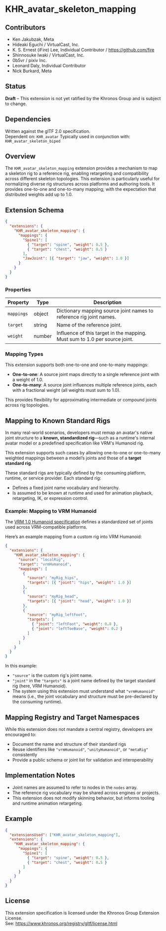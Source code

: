 # KHR_avatar_skeleton_mapping

## Contributors

- Ken Jakubzak, Meta
- Hideaki Eguchi / VirtualCast, Inc.
- K. S. Ernest (iFire) Lee, Individual Contributor / https://github.com/fire
- Shinnosuke Iwaki / VirtualCast, Inc.
- 0b5vr / pixiv Inc.
- Leonard Daly, Individual Contributor
- Nick Burkard, Meta

## Status

**Draft** – This extension is not yet ratified by the Khronos Group and is subject to change.

## Dependencies

Written against the glTF 2.0 specification.  
Dependent on: `KHR_avatar`
Typically used in conjunction with: `KHR_avatar_skeleton_biped`

## Overview

The `KHR_avatar_skeleton_mapping` extension provides a mechanism to map a skeleton rig to a reference rig, enabling retargeting and compatibility across different skeleton topologies. This extension is particularly useful for normalizing diverse rig structures across platforms and authoring tools. It provides one-to-one and one-to-many mapping; with the expectation that distributed weights add up to 1.0.

## Extension Schema

```json
{
  "extensions": {
    "KHR_avatar_skeleton_mapping": {
      "mappings": {
        "Spine1": [
          { "target": "spine", "weight": 0.5 },
          { "target": "chest", "weight": 0.5 }
        ],
        "JawJoint": [{ "target": "jaw", "weight": 1.0 }]
      }
    }
  }
}
```

### Properties

| Property   | Type   | Description                                                                |
| ---------- | ------ | -------------------------------------------------------------------------- |
| `mappings` | object | Dictionary mapping source joint names to reference rig joint names.        |
| `target`   | string | Name of the reference joint.                                               |
| `weight`   | number | Influence of this target in the mapping. Must sum to 1.0 per source joint. |

### Mapping Types

This extension supports both one-to-one and one-to-many mappings:

- **One-to-one**: A source joint maps directly to a single reference joint with a weight of 1.0.
- **One-to-many**: A source joint influences multiple reference joints, each with a fractional weight (all weights must sum to 1.0).

This provides flexibility for approximating intermediate or compound joints across rig topologies.

## Mapping to Known Standard Rigs

In many real-world scenarios, developers must remap an avatar's native joint structure to a **known, standardized rig**—such as a runtime's internal avatar model or a predefined specification like VRM's Humanoid rig.

This extension supports such cases by allowing one-to-one or one-to-many weighted mappings between a model’s joints and those of a **target standard rig**.

These standard rigs are typically defined by the consuming platform, runtime, or service provider. Each standard rig:

- Defines a fixed joint name vocabulary and hierarchy.
- Is assumed to be known at runtime and used for animation playback, retargeting, IK, or expression control.

### Example: Mapping to VRM Humanoid

The [VRM 1.0 Humanoid specification](https://github.com/vrm-c/vrm-specification/blob/master/specification/VRMC_vrm-1.0/humanoid.md) defines a standardized set of joints used across VRM-compatible platforms.

Here’s an example mapping from a custom rig into VRM Humanoid:

```json
{
  "extensions": {
    "KHR_avatar_skeleton_mapping": {
      "source": "localRig",
      "target": "vrmHumanoid",
      "mappings": [
        {
          "source": "myRig_hips",
          "targets": [{ "joint": "hips", "weight": 1.0 }]
        },
        {
          "source": "myRig_head",
          "targets": [{ "joint": "head", "weight": 1.0 }]
        },
        {
          "source": "myRig_leftFoot",
          "targets": [
            { "joint": "leftFoot", "weight": 0.8 },
            { "joint": "leftToeBase", "weight": 0.2 }
          ]
        }
      ]
    }
  }
}
```

In this example:

- `"source"` is the custom rig's joint name.
- `"joint"` in the `"targets"` is a joint name defined by the target standard rig (here, VRM Humanoid).
- The system using this extension must understand what `"vrmHumanoid"` means (i.e., the joint vocabulary and structure must be pre-declared by the consuming runtime).

## Mapping Registry and Target Namespaces

While this extension does not mandate a central registry, developers are encouraged to:

- Document the name and structure of their standard rigs
- Reuse identifiers like `"vrmHumanoid"`, `"unityHumanoid"`, or `"metaRig"` consistently
- Provide a public schema or joint list for validation and interoperability

## Implementation Notes

- Joint names are assumed to refer to nodes in the `nodes` array.
- The reference rig vocabulary may be shared across engines or projects.
- This extension does not modify skinning behavior, but informs tooling and runtime animation retargeting.

## Example

```json
{
  "extensionsUsed": ["KHR_avatar_skeleton_mapping"],
  "extensions": {
    "KHR_avatar_skeleton_mapping": {
      "mappings": {
        "Spine1": [
          { "target": "spine", "weight": 0.5 },
          { "target": "chest", "weight": 0.5 }
        ]
      }
    }
  }
}
```

## License

This extension specification is licensed under the Khronos Group Extension License.  
See: https://www.khronos.org/registry/gltf/license.html
